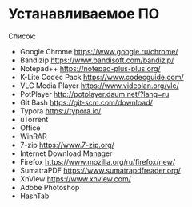 # Устанавливаемое ПО

Список:

* Google Chrome <https://www.google.ru/chrome/>
* Bandizip <https://www.bandisoft.com/bandizip/>
* Notepad++ <https://notepad-plus-plus.org/>
* K-Lite Codec Pack <https://www.codecguide.com/>
* VLC Media Player <https://www.videolan.org/vlc/>
* PotPlayer <http://potplayer.daum.net/?lang=ru>
* Git Bash <https://git-scm.com/download/>
* Typora <https://typora.io/>
* uTorrent
* Office
* WinRAR
* 7-zip <https://www.7-zip.org/>
* Internet Download Manager
* Firefox <https://www.mozilla.org/ru/firefox/new/>
* SumatraPDF <https://www.sumatrapdfreader.org/>
* XnView <https://www.xnview.com/>
* Adobe Photoshop
* HashTab